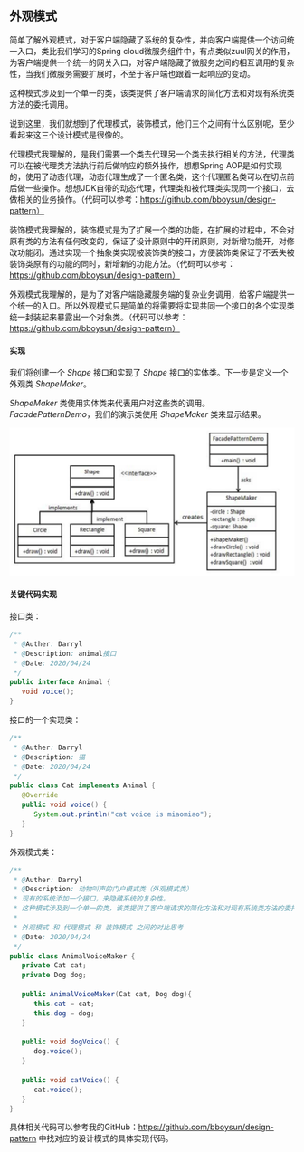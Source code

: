 ## 外观模式

简单了解外观模式，对于客户端隐藏了系统的复杂性，并向客户端提供一个访问统一入口，类比我们学习的Spring cloud微服务组件中，有点类似zuul网关的作用，为客户端提供一个统一的网关入口，对客户端隐藏了微服务之间的相互调用的复杂性，当我们微服务需要扩展时，不至于客户端也跟着一起响应的变动。

这种模式涉及到一个单一的类，该类提供了客户端请求的简化方法和对现有系统类方法的委托调用。

说到这里，我们就想到了代理模式，装饰模式，他们三个之间有什么区别呢，至少看起来这三个设计模式是很像的。

代理模式我理解的，是我们需要一个类去代理另一个类去执行相关的方法，代理类可以在被代理类方法执行前后做响应的额外操作，想想Spring AOP是如何实现的，使用了动态代理，动态代理生成了一个匿名类，这个代理匿名类可以在切点前后做一些操作。想想JDK自带的动态代理，代理类和被代理类实现同一个接口，去做相关的业务操作。（代码可以参考：https://github.com/bboysun/design-pattern）

装饰模式我理解的，装饰模式是为了扩展一个类的功能，在扩展的过程中，不会对原有类的方法有任何改变的，保证了设计原则中的开闭原则，对新增功能开，对修改功能闭。通过实现一个抽象类实现被装饰类的接口，方便装饰类保证了不丢失被装饰类原有的功能的同时，新增新的功能方法。（代码可以参考：https://github.com/bboysun/design-pattern）

外观模式我理解的，是为了对客户端隐藏服务端的复杂业务调用，给客户端提供一个统一的入口。所以外观模式只是简单的将需要将实现共同一个接口的各个实现类统一封装起来暴露出一个对象类。（代码可以参考：https://github.com/bboysun/design-pattern）

#### 实现

我们将创建一个 *Shape* 接口和实现了 *Shape* 接口的实体类。下一步是定义一个外观类 *ShapeMaker*。

*ShapeMaker* 类使用实体类来代表用户对这些类的调用。*FacadePatternDemo*，我们的演示类使用 *ShapeMaker* 类来显示结果。

<img src="image/image-20200424155036259.png" alt="image-20200424155036259" style="zoom:80%;" />

#### 关键代码实现

接口类：

```java
/**
 * @Auther: Darryl
 * @Description: animal接口
 * @Date: 2020/04/24
 */
public interface Animal {
   void voice();
}
```

接口的一个实现类：

```java
/**
 * @Auther: Darryl
 * @Description: 猫
 * @Date: 2020/04/24
 */
public class Cat implements Animal {
   @Override
   public void voice() {
      System.out.println("cat voice is miaomiao");
   }
}
```

外观模式类：

```java
/**
 * @Auther: Darryl
 * @Description: 动物叫声的门户模式类（外观模式类）
 * 现有的系统添加一个接口，来隐藏系统的复杂性。
 * 这种模式涉及到一个单一的类，该类提供了客户端请求的简化方法和对现有系统类方法的委托调用。
 *
 * 外观模式 和 代理模式 和 装饰模式 之间的对比思考
 * @Date: 2020/04/24
 */
public class AnimalVoiceMaker {
   private Cat cat;
   private Dog dog;

   public AnimalVoiceMaker(Cat cat, Dog dog){
      this.cat = cat;
      this.dog = dog;
   }

   public void dogVoice() {
      dog.voice();
   }

   public void catVoice() {
      cat.voice();
   }
}
```

具体相关代码可以参考我的GitHub：https://github.com/bboysun/design-pattern 中找对应的设计模式的具体实现代码。

